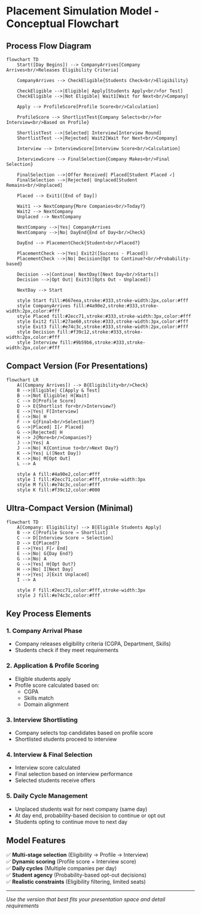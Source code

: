 # Placement Simulation Model - Conceptual Flowchart

## Process Flow Diagram

```mermaid
flowchart TD
    Start([Day Begins]) --> CompanyArrives[Company Arrives<br/>Releases Eligibility Criteria]
    
    CompanyArrives --> CheckEligible{Students Check<br/>Eligibility}
    
    CheckEligible -->|Eligible| Apply[Students Apply<br/>for Test]
    CheckEligible -->|Not Eligible| Wait1[Wait for Next<br/>Company]
    
    Apply --> ProfileScore[Profile Score<br/>Calculation]
    
    ProfileScore --> ShortlistTest{Company Selects<br/>for Interview<br/>Based on Profile}
    
    ShortlistTest -->|Selected| Interview[Interview Round]
    ShortlistTest -->|Rejected| Wait2[Wait for Next<br/>Company]
    
    Interview --> InterviewScore[Interview Score<br/>Calculation]
    
    InterviewScore --> FinalSelection{Company Makes<br/>Final Selection}
    
    FinalSelection -->|Offer Received| Placed[Student Placed ✓]
    FinalSelection -->|Rejected| Unplaced[Student Remains<br/>Unplaced]
    
    Placed --> Exit1([End of Day])
    
    Wait1 --> NextCompany{More Companies<br/>Today?}
    Wait2 --> NextCompany
    Unplaced --> NextCompany
    
    NextCompany -->|Yes| CompanyArrives
    NextCompany -->|No| DayEnd{End of Day<br/>Check}
    
    DayEnd --> PlacementCheck{Student<br/>Placed?}
    
    PlacementCheck -->|Yes| Exit2([Success - Placed])
    PlacementCheck -->|No| Decision{Opt to Continue?<br/>Probability-based}
    
    Decision -->|Continue| NextDay([Next Day<br/>Starts])
    Decision -->|Opt Out| Exit3([Opts Out - Unplaced])
    
    NextDay --> Start
    
    style Start fill:#667eea,stroke:#333,stroke-width:2px,color:#fff
    style CompanyArrives fill:#4a90e2,stroke:#333,stroke-width:2px,color:#fff
    style Placed fill:#2ecc71,stroke:#333,stroke-width:3px,color:#fff
    style Exit2 fill:#27ae60,stroke:#333,stroke-width:3px,color:#fff
    style Exit3 fill:#e74c3c,stroke:#333,stroke-width:2px,color:#fff
    style Decision fill:#f39c12,stroke:#333,stroke-width:2px,color:#fff
    style Interview fill:#9b59b6,stroke:#333,stroke-width:2px,color:#fff
```

## Compact Version (For Presentations)

```mermaid
flowchart LR
    A([Company Arrives]) --> B{Eligibility<br/>Check}
    B -->|Eligible| C[Apply & Test]
    B -->|Not Eligible| H[Wait]
    C --> D[Profile Score]
    D --> E{Shortlist for<br/>Interview?}
    E -->|Yes| F[Interview]
    E -->|No| H
    F --> G{Final<br/>Selection?}
    G -->|Placed| I[✓ Placed]
    G -->|Rejected| H
    H --> J{More<br/>Companies?}
    J -->|Yes| A
    J -->|No| K{Continue to<br/>Next Day?}
    K -->|Yes| L([Next Day])
    K -->|No| M[Opt Out]
    L --> A
    
    style A fill:#4a90e2,color:#fff
    style I fill:#2ecc71,color:#fff,stroke-width:3px
    style M fill:#e74c3c,color:#fff
    style K fill:#f39c12,color:#000
```

## Ultra-Compact Version (Minimal)

```mermaid
flowchart TD
    A[Company: Eligibility] --> B[Eligible Students Apply]
    B --> C[Profile Score → Shortlist]
    C --> D[Interview Score → Selection]
    D --> E{Placed?}
    E -->|Yes| F[✓ End]
    E -->|No| G{Day End?}
    G -->|No| A
    G -->|Yes| H{Opt Out?}
    H -->|No| I[Next Day]
    H -->|Yes| J[Exit Unplaced]
    I --> A
    
    style F fill:#2ecc71,color:#fff,stroke-width:3px
    style J fill:#e74c3c,color:#fff
```

## Key Process Elements

### 1. **Company Arrival Phase**
- Company releases eligibility criteria (CGPA, Department, Skills)
- Students check if they meet requirements

### 2. **Application & Profile Scoring**
- Eligible students apply
- Profile score calculated based on:
  - CGPA
  - Skills match
  - Domain alignment

### 3. **Interview Shortlisting**
- Company selects top candidates based on profile score
- Shortlisted students proceed to interview

### 4. **Interview & Final Selection**
- Interview score calculated
- Final selection based on interview performance
- Selected students receive offers

### 5. **Daily Cycle Management**
- Unplaced students wait for next company (same day)
- At day end, probability-based decision to continue or opt out
- Students opting to continue move to next day

## Model Features

✅ **Multi-stage selection** (Eligibility → Profile → Interview)  
✅ **Dynamic scoring** (Profile score + Interview score)  
✅ **Daily cycles** (Multiple companies per day)  
✅ **Student agency** (Probability-based opt-out decisions)  
✅ **Realistic constraints** (Eligibility filtering, limited seats)

---

*Use the version that best fits your presentation space and detail requirements*
